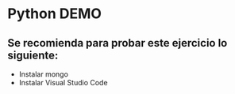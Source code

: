 # Python DEMO

## Se recomienda para probar este ejercicio lo siguiente:
- Instalar mongo
- Instalar Visual Studio Code
